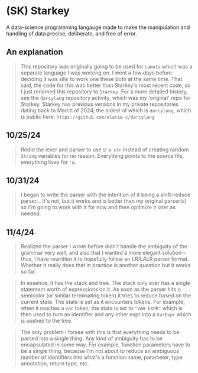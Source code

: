 # (SK) Starkey
A data-science programming langauge made to make the manipulation and handling of data precise, deliberate, and free of error.

## An explanation
> This repository was originally going to be used for `Lamuta` which was a separate language I was working on. I went a few days before deciding it was silly to work one these both at the same time. That said, the code for this was better than Starkey's most recent code, so I just renamed this repository to `Starkey`.
> For a more detailed history, see the `darcylang` repository activity, which was my 'original' repo for Starkey.
> Starkey has previous versions in my private repositories dating back to March of 2024, the oldest of which is `darcylang`, which is public here: `https://github.com/alarie-c/darcylang`

## 10/25/24
> Redid the lexer and parser to use `&'a str` instead of creating random `String` variables for no reason. Everything points to the source file, everything lives for `'a`.

## 10/31/24
> I began to write the parser with the intention of it being a shift-reduce parser... It's not, but it works and is better than my original parser(s) so I'm going to work with it for now and then optimize it later as needed.

## 11/4/24
> Realized the parser I wrote before didn't handle the ambiguity of the grammar very well, and also that I wanted a more elegant solution--thus, I have rewritten it to hopefully follow an LR/LALR parser format. Whether it really does that in practice is another question but it works so far.

> In essence, it has the stack and tree. The stack only ever has a single statement worth of expressions on it. As soon as the parser hits a semicolor (or similar terminating token) it tries to reduce based on the current state. The state is set as it encounters tokens. For example, when it reaches a `var` token, the state is set to `"VAR EXPR"` which is then used to turn an identifier and any other expr into a `VarExpr` which is pushed to the tree.

> The only problem I forsee with this is that everything needs to be parsed into a single thing. Any kind of ambiguity has to be encapsulated in some way. For example, function parameters have to be a single thing, because I'm not about to reduce an ambiguous number of identifiers into what's a function name, parameter, type annotation, return type, etc.